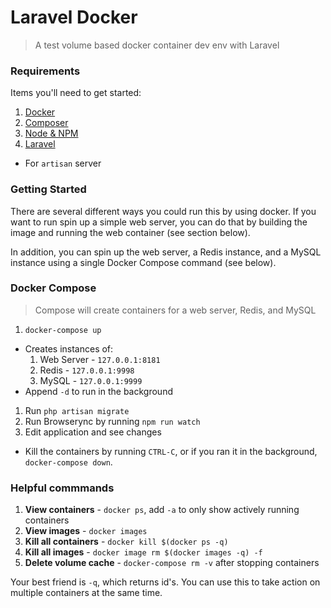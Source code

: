 # Laravel Docker
> A test volume based docker container dev env with Laravel

### Requirements

Items you'll need to get started:

1. [Docker](https://docs.docker.com/install/)
1. [Composer](https://getcomposer.org/download/)
1. [Node & NPM](https://nodejs.org/en/download/)
1. [Laravel](https://laravel.com/docs/5.6#installing-laravel)
  - For `artisan` server

### Getting Started

There are several different ways you could run this by using docker. If you want to run spin up a simple web server, you can do that by building the image and running the web container (see section below).

In addition, you can spin up the web server, a Redis instance, and a MySQL instance using a single Docker Compose command (see below).

### Docker Compose
> Compose will create containers for a web server, Redis, and MySQL

1. `docker-compose up`
  - Creates instances of:
    1. Web Server - `127.0.0.1:8181`
    1. Redis - `127.0.0.1:9998`
    1. MySQL - `127.0.0.1:9999`
  - Append `-d` to run in the background
1. Run `php artisan migrate`
1. Run Browserync by running `npm run watch`
1. Edit application and see changes
  - Kill the containers by running `CTRL-C`, or if you ran it in the background, `docker-compose down`.

### Helpful commmands
1. **View containers** - `docker ps`, add `-a` to only show actively running containers
1. **View images** - `docker images`
1. **Kill all containers** - `docker kill $(docker ps -q)`
1. **Kill all images** - `docker image rm $(docker images -q) -f`
1. **Delete volume cache** - `docker-compose rm -v` after stopping containers

Your best friend is `-q`, which returns id's. You can use this to take action on multiple containers at the same time.
